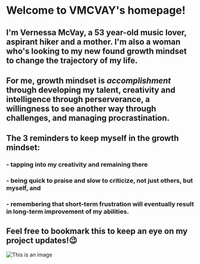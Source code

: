 # **Welcome to VMCVAY's homepage!**

## I'm Vernessa McVay, a 53 year-old music lover, aspirant hiker and a mother. I'm also a woman who's looking to my new found growth mindset to change the trajectory of my life.

## For me, growth mindset is _accomplishment_ through developing my talent, creativity and intelligence through perserverance, a willingness to see another way through challenges, and managing procrastination. 

## The 3 reminders to keep myself in the growth mindset:
### - tapping into my creativity and remaining there
### - being quick to praise and slow to criticize, not just others, but myself, and 
### - remembering that short-term frustration will eventually result in long-term improvement of my abilities.

## Feel free to bookmark this to keep an eye on my project updates!:wink:

![This is an image](https://images.unsplash.com/photo-1611432579402-7037e3e2c1e4?ixid=MnwxMjA3fDB8MHxwaG90by1wYWdlfHx8fGVufDB8fHx8&ixlib=rb-1.2.1&auto=format&fit=crop&w=765&q=80)
